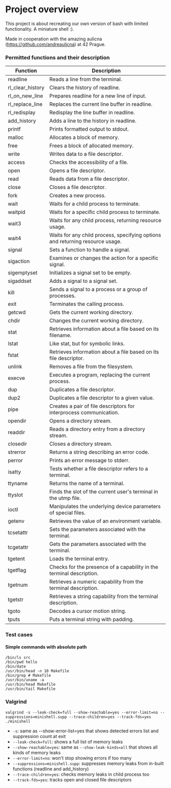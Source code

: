 # Project overview
This project is about recreating our own version of bash with limited functionality.
A miniature shell :).

Made in cooperation with the amazing aulicna (https://github.com/andreaulicna) at 42 Prague.

### Permitted functions and their description
| Function        | Description                                                                 |
|-----------------|-----------------------------------------------------------------------------|
| readline        | Reads a line from the terminal.                                             |
| rl_clear_history| Clears the history of readline.                                             |
| rl_on_new_line  | Prepares readline for a new line of input.                                  |
| rl_replace_line | Replaces the current line buffer in readline.                               |
| rl_redisplay    | Redisplay the line buffer in readline.                                      |
| add_history     | Adds a line to the history in readline.                                     |
| printf          | Prints formatted output to stdout.                                          |
| malloc          | Allocates a block of memory.                                                |
| free            | Frees a block of allocated memory.                                          |
| write           | Writes data to a file descriptor.                                           |
| access          | Checks the accessibility of a file.                                         |
| open            | Opens a file descriptor.                                                    |
| read            | Reads data from a file descriptor.                                          |
| close           | Closes a file descriptor.                                                   |
| fork            | Creates a new process.                                                      |
| wait            | Waits for a child process to terminate.                                     |
| waitpid         | Waits for a specific child process to terminate.                            |
| wait3           | Waits for any child process, returning resource usage.                      |
| wait4           | Waits for any child process, specifying options and returning resource usage.|
| signal          | Sets a function to handle a signal.                                         |
| sigaction       | Examines or changes the action for a specific signal.                       |
| sigemptyset     | Initializes a signal set to be empty.                                       |
| sigaddset       | Adds a signal to a signal set.                                              |
| kill            | Sends a signal to a process or a group of processes.                        |
| exit            | Terminates the calling process.                                             |
| getcwd          | Gets the current working directory.                                         |
| chdir           | Changes the current working directory.                                      |
| stat            | Retrieves information about a file based on its filename.                   |
| lstat           | Like stat, but for symbolic links.                                          |
| fstat           | Retrieves information about a file based on its file descriptor.            |
| unlink          | Removes a file from the filesystem.                                         |
| execve          | Executes a program, replacing the current process.                          |
| dup             | Duplicates a file descriptor.                                               |
| dup2            | Duplicates a file descriptor to a given value.                              |
| pipe            | Creates a pair of file descriptors for interprocess communication.          |
| opendir         | Opens a directory stream.                                                   |
| readdir         | Reads a directory entry from a directory stream.                            |
| closedir        | Closes a directory stream.                                                  |
| strerror        | Returns a string describing an error code.                                  |
| perror          | Prints an error message to stderr.                                          |
| isatty          | Tests whether a file descriptor refers to a terminal.                       |
| ttyname         | Returns the name of a terminal.                                             |
| ttyslot         | Finds the slot of the current user's terminal in the utmp file.             |
| ioctl           | Manipulates the underlying device parameters of special files.              |
| getenv          | Retrieves the value of an environment variable.                             |
| tcsetattr       | Sets the parameters associated with the terminal.                           |
| tcgetattr       | Gets the parameters associated with the terminal.                           |
| tgetent         | Loads the terminal entry.                                                   |
| tgetflag        | Checks for the presence of a capability in the terminal description.        |
| tgetnum         | Retrieves a numeric capability from the terminal description.               |
| tgetstr         | Retrieves a string capability from the terminal description.                |
| tgoto           | Decodes a cursor motion string.                                             |
| tputs           | Puts a terminal string with padding.   

### Test cases
#### Simple commands with absolute path
```
/bin/ls src
/bin/pwd hello
/bin/date
/usr/bin/head -n 10 Makefile
/bin/grep # Makefile
/usr/bin/uname -a
/usr/bin/head Makefile
/usr/bin/tail Makefile
```

### Valgrind
```valgrind -s --leak-check=full --show-reachable=yes --error-limit=no --suppressions=minishell.supp --trace-children=yes --track-fds=yes ./minishell```

- ```-s```: same as --show-error-list=yes that shows detected errors list and suppression count at exit
- ```--leak-check=full```: shows a full list of memory leaks
- ```--show-reachable=yes```: same as ```--show-leak-kinds=all``` that shows all kinds of memory leaks
- ```--error-limit=no```: won't stop showing errors if too many
- ```--suppressions=minishell.supp```: suppresses memory leaks from in-built functions (readline and add_history)
- ```--trace-children=yes```: checks memory leaks in child process too
- ```--track-fds=yes```: tracks open and closed file descriptors
